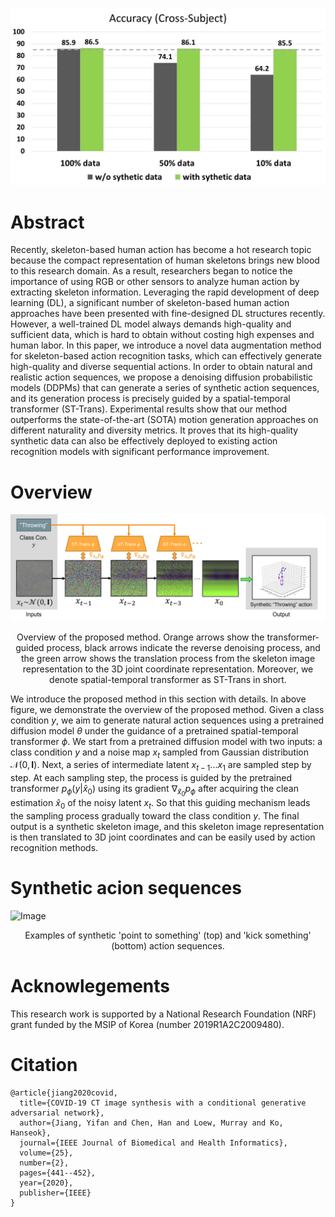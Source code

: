 ![Image](resources/fig1.png)


# Abstract

Recently, skeleton-based human action has become a hot research topic because the compact representation of human skeletons brings new blood to this research domain. As a result, researchers began to notice the importance of using RGB or other sensors to analyze human action by extracting skeleton information. Leveraging the rapid development of deep learning (DL), a significant number of skeleton-based human action approaches have been presented with fine-designed DL structures recently. However, a well-trained DL model always demands high-quality and sufficient data, which is hard to obtain without costing high expenses and human labor. In this paper, we introduce a novel data augmentation method for skeleton-based action recognition tasks, which can effectively generate high-quality and diverse sequential actions. In order to obtain natural and realistic action sequences, we propose a denoising diffusion probabilistic models (DDPMs) that can generate a series of synthetic action sequences, and its generation process is precisely guided by a spatial-temporal transformer (ST-Trans). Experimental results show that our method outperforms the state-of-the-art (SOTA) motion generation approaches on different naturality and diversity metrics. It proves that its high-quality synthetic data can also be effectively deployed to existing action recognition models with significant performance improvement. 

# Overview

![Image](resources/fig2.png)
<p align="center">
Overview of the proposed method. Orange arrows show the transformer-guided process, black arrows indicate the reverse denoising process, and the green arrow shows the translation process from the skeleton image representation to the 3D joint coordinate representation. Moreover, we denote spatial-temporal transformer as ST-Trans in short.
</p>

We introduce the proposed method in this section with details. In above figure, we demonstrate the overview of the proposed method. Given a class condition $y$, we aim to generate natural action sequences using a pretrained diffusion model $\theta$ under the guidance of a pretrained spatial-temporal transformer $\phi$. We start from a pretrained diffusion model with two inputs: a class condition $y$ and a noise map $x_t$ sampled from Gaussian distribution $\mathcal{N}(0,\textbf{I})$. Next, a series of intermediate latent $x_{t-1}...x_1$ are sampled step by step. At each sampling step, the process is guided by the pretrained transformer $p_\phi(y|\hat{x}_0)$ using its gradient $\nabla_{\hat{x}_0}p_\phi$ after acquiring the clean estimation $\hat{x}_0$ of the noisy latent $x_t$. So that this guiding mechanism leads the sampling process gradually toward the class condition $y$. The final output is a synthetic skeleton image, and this skeleton image representation is then translated to 3D joint coordinates and can be easily used by action recognition methods.

# Synthetic acion sequences
![Image](resources/fig3.png)
<p align="center">
Examples of synthetic 'point to something' (top) and 'kick something' (bottom) action sequences.
</p>

# Acknowlegements
This research work is supported by a National Research Foundation (NRF) grant funded by the MSIP of Korea (number 2019R1A2C2009480).

# Citation
```
@article{jiang2020covid,
  title={COVID-19 CT image synthesis with a conditional generative adversarial network},
  author={Jiang, Yifan and Chen, Han and Loew, Murray and Ko, Hanseok},
  journal={IEEE Journal of Biomedical and Health Informatics},
  volume={25},
  number={2},
  pages={441--452},
  year={2020},
  publisher={IEEE}
}
```
